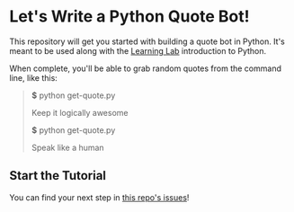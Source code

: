 # Let's Write a Python Quote Bot!

This repository will get you started with building a quote bot in Python. It's meant to be used along with the [Learning Lab](https://lab.github.com) introduction to Python.

When complete, you'll be able to grab random quotes from the command line, like this:

> **$** python get-quote.py
> 
> Keep it logically awesome
> 
> **$** python get-quote.py
> 
> Speak like a human

## Start the Tutorial

You can find your next step in [this repo's issues](../../issues/)!
